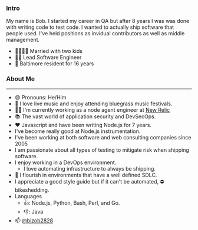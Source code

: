 ### Intro
My name is Bob. I started my career in QA but after 8 years I was was done with writing code to test code. I wanted to actually ship software that people used. I've held positions as invidual contributors as well as middle management.

 - 👨‍👩‍👧‍👦 Married with two kids
 - 👨‍💻 Lead Software Engineer
 - 🦀 Baltimore resident for 16 years


### About Me
------------
 - 😄 Pronouns: He/Him
 - 🎻 I love live music and enjoy attending bluegrass music festivals.
 - 🐱‍💻 I'm currently working as a node agent engineer at [New Relic](https://github.com/newrelic/node-newrelic)
 - 📚 The vast world of application security and DevSecOps.
 - ❤️  Javascript and have been writing Node.js for 7 years.
 - I've become really good at Node.js instrumentation.
 - I've been working at both software and web consulting companies since 2005
 - I am passionate about all types of testing to mitigate risk when shipping software.
 - I enjoy working in a DevOps environment.
   - I love automating infrastructure to always be shipping.
 - 🌱 I flourish in environments that have a well defined SDLC.
 - I appreciate a good style guide but if it can't be automated, ⛔ bikeshedding.
 - Languages
    - 👍: Node.js, Python, Bash, Perl, and Go.
    - 👎: Java
 - 📫 [@bizob2828](https://www.twitter.com/bizob2828)



